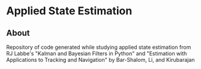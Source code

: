 # Applied State Estimation

## About
Repository of code generated while studying applied state estimation from RJ Labbe's "Kalman and Bayesian Filters in Python" and "Estimation with Applications to Tracking and Navigation" by Bar-Shalom, Li, and Kirubarajan 
